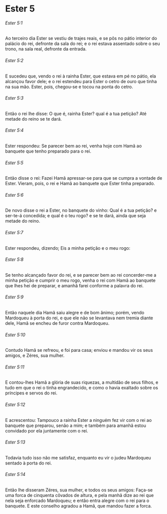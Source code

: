 # Ester 5

###### Ester 5:1

Ao terceiro dia Ester se vestiu de trajes reais, e se pôs no pátio interior do palácio do rei, defronte da sala do rei; e o rei estava assentado sobre o seu trono, na sala real, defronte da entrada.

###### Ester 5:2

E sucedeu que, vendo o rei à rainha Ester, que estava em pé no pátio, ela alcançou favor dele; e o rei estendeu para Ester o cetro de ouro que tinha na sua mão. Ester, pois, chegou-se e tocou na ponta do cetro.

###### Ester 5:3

Então o rei lhe disse: O que é, rainha Ester? qual é a tua petição? Até metade do reino se te dará.

###### Ester 5:4

Ester respondeu: Se parecer bem ao rei, venha hoje com Hamã ao banquete que tenho preparado para o rei.

###### Ester 5:5

Então disse o rei: Fazei Hamã apressar-se para que se cumpra a vontade de Ester. Vieram, pois, o rei e Hamã ao banquete que Ester tinha preparado.

###### Ester 5:6

De novo disse o rei a Ester, no banquete do vinho: Qual é a tua petição? e ser-te-á concedida; e qual é o teu rogo? e se te dará, ainda que seja metade do reino.

###### Ester 5:7

Ester respondeu, dizendo; Eis a minha petição e o meu rogo:

###### Ester 5:8

Se tenho alcançado favor do rei, e se parecer bem ao rei concerder-me a minha petição e cumprir o meu rogo, venha o rei com Hamã ao banquete que lhes hei de preparar, e amanhã farei conforme a palavra do rei.

###### Ester 5:9

Então naquele dia Hamã saiu alegre e de bom ânimo; porém, vendo Mardoqueu à porta do rei, e que ele não se levantava nem tremia diante dele, Hamã se encheu de furor contra Mardoqueu.

###### Ester 5:10

Contudo Hamã se refreou, e foi para casa; enviou e mandou vir os seus amigos, e Zéres, sua mulher.

###### Ester 5:11

E contou-lhes Hamã a glória de suas riquezas, a multidão de seus filhos, e tudo em que o rei o tinha engrandecido, e como o havia exaltado sobre os príncipes e servos do rei.

###### Ester 5:12

E acrescentou: Tampouco a rainha Ester a ninguém fez vir com o rei ao banquete que preparou, senão a mim; e também para amanhã estou convidado por ela juntamente com o rei.

###### Ester 5:13

Todavia tudo isso não me satisfaz, enquanto eu vir o judeu Mardoqueu sentado à porta do rei.

###### Ester 5:14

Então lhe disseram Zéres, sua mulher, e todos os seus amigos: Faça-se uma forca de cinquenta côvados de altura, e pela manhã dize ao rei que nela seja enforcado Mardoqueu; e então entra alegre com o rei para o banquete. E este conselho agradou a Hamã, que mandou fazer a forca.

